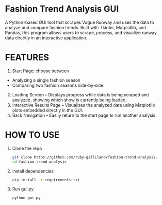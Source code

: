 # Fashion Trend Analysis GUI
A Python-based GUI tool that scrapes Vogue Runway and uses the data to analyze and compare fashion trends.
Built with Tkinter, Matplotlib, and Pandas, this program allows users to scrape, process, and visualize runway data directly in an interactive application.

# FEATURES
1. Start Page: choose between
  - Analyzing a single fashion season
  - Comparing two fashion seasons side-by-side
2. Loading Screen – Displays progress while data is being scraped and analyzed, showing which show is currently being loaded.
3. Interactive Results Page – Visualizes the analyzed data using Matplotlib plots embedded directly in the GUI.
4. Back Navigation – Easily return to the start page to run another analysis.

# HOW TO USE
1. Clone the repo
   ```bash
   git clone https://github.com/ruby-gilliland/fashion-trend-analysis.git
   cd fashion-trend-analysis
2. Install dependencies
   ```bash
   pip install -r requirements.txt
4. Run gui.py
   ```bash
   python gui.py



